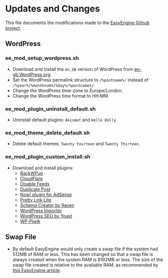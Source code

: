 # Updates and Changes

This file documents the modifications made to the [EasyEngine Github project](https://github.com/rtCamp/easyengine).

## WordPress

### ee_mod_setup_wordpress.sh
- Download and install the `en_GB` version of WordPress from [en-gb.WordPress.org](http://en-gb.wordpress.org/).
- Set the WordPress permalink structure to `/%postname%/` instead of `/%year%/%monthnum%/%day%/%postname%/`.
- Change the WordPress time-zone to Europe/London.
- Change the WordPress time format to HH:MM.

### ee_mod_plugin_uninstall_default.sh
- Uninstall default plugins: `Akismet` and `Hello Dolly`.

### ee_mod_theme_delete_default.sh
- Delete default themes: `Twenty Fourteen` and `Twenty Thirteen`.

### ee_mod_plugin_custom_install.sh
- Download and install plugins: 
	- [BackWPup](https://wordpress.org/plugins/backwpup/)
	- [CloudFlare](https://wordpress.org/plugins/cloudflare/)
	- [Disable Feeds](https://wordpress.org/plugins/disable-feeds/)
	- [Duplicate Post](https://wordpress.org/plugins/duplicate-post/)
	- [Now! plugin for AdSense](https://wordpress.org/plugins/adsense-now-lite/)
	- [Pretty Link Lite](https://wordpress.org/plugins/pretty-link/)
	- [Schema Creator by Raven](https://wordpress.org/plugins/schema-creator/)
	- [WordPress Importer](https://wordpress.org/plugins/wordpress-importer/)
	- [WordPress SEO by Yoast](https://wordpress.org/plugins/wordpress-seo/)
	- [WP-Piwik](https://wordpress.org/plugins/wp-piwik/)

## Swap File

- By default EasyEngine would only create a swap file if the system had 512MB of RAM or less. This has been changed so that a swap file is always created when the system RAM is 8192MB or less. The size of the swap file created is relative to the available RAM, as recommended by [this EasyEngine article](https://rtcamp.com/easyengine/installation/).

